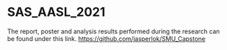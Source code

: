 # SAS_AASL_2021


The report, poster and analysis results performed during the research can be found under this link.
https://github.com/jasperlok/SMU_Capstone

